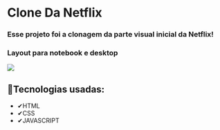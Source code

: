 # Clone Da Netflix

### Esse projeto foi a clonagem da parte visual inicial da Netflix!


### Layout para notebook e desktop

<img src="gif/app_netflix_telanot.gif">




## 🚀Tecnologias usadas:
- ✔HTML
- ✔CSS
- ✔JAVASCRIPT


